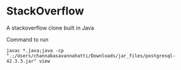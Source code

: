 # StackOverflow
A stackoverflow clone built in Java

Command to run
```
javac *.java;java -cp  ".;/Users/channabasavannahatti/Downloads/jar_files/postgresql-42.3.3.jar" view
```